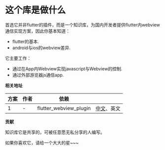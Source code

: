 # 这个库是做什么
首选它并非flutter的插件，而是一个知识库，为国内开发者提供flutter内webview通信实现方案，因此你基本知道：

* flutter的基本.
* android与ios的webview差异.

它主要工作：
* 通过在App内Webview实现javascript与Webview的控制.
* 通过外部游览器js通信app.

**相关地址**

| 方案 | 作者 | 依赖 |  |
| --- | --- | --- | --- |
| 1 | - | flutter\_webview\_plugin | [中文](/flutter_webview_plugin/zh/index.md)、英文 |

**贡献**

知识库它是共享的，可被任意愿无私分享的人编写。


如果你喜欢它，请给一个大大的星~~~

